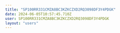 ```yaml
---
title: "SP100RR331CMZA8BC3KZKCZXD2RQ3098DF3Y4PDGK"
date: 2024-06-05T10:57:45.710Z
user: SP100RR331CMZA8BC3KZKCZXD2RQ3098DF3Y4PDGK
layout: "users"
---
```

    
